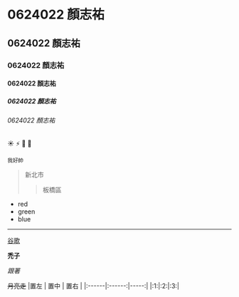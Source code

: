 # 0624022 顏志祐

## 0624022 顏志祐

### 0624022 顏志祐

#### 0624022 顏志祐

##### 0624022 顏志祐

###### 0624022 顏志祐

:sunny:
:zap:
:horse:
:cow2:

```我好帥```
>新北市
>>板橋區


* red
* green
* blue

***
[谷歌](https://www.google.com.tw/)

**禿子**

*跟著*

~~月亮走~~
|置左   |  置中   | 置右 |
|:------|:------:|-----:|
|:1:|:2:|:3:|

